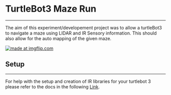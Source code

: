 # TurtleBot3 Maze Run #
---
The aim of this experiment/developement project was to allow a turtleBot3 to navigate a maze using LIDAR and IR Sensory information. This should also allow for the auto mapping of the given maze.

<a href="https://imgflip.com/gif/354dle"><img src="https://i.imgflip.com/354dle.gif" title="made at imgflip.com"/></a>

## Setup ##
---
For help with the setup and creation of IR libraries for your turtlebot 3 please refer to the docs in the following [Link](https://docs.google.com/document/d/1ixRenBifQEXIqeRgXCvN-IUO5U802cCidf-sQohr1e8/edit?usp=sharing).
